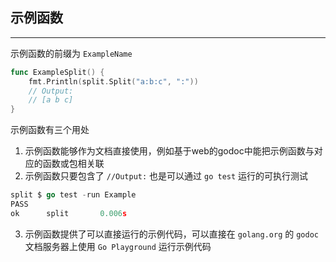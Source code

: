 ## 示例函数

---

示例函数的前缀为 `ExampleName`

```go
func ExampleSplit() {
	fmt.Println(split.Split("a:b:c", ":"))
	// Output:
	// [a b c]
}
```

示例函数有三个用处

1. 示例函数能够作为文档直接使用，例如基于web的godoc中能把示例函数与对应的函数或包相关联
2. 示例函数只要包含了 `//Output:` 也是可以通过 `go test` 运行的可执行测试
```go
split $ go test -run Example
PASS
ok      split       0.006s
```
3. 示例函数提供了可以直接运行的示例代码，可以直接在 `golang.org` 的 `godoc` 文档服务器上使用 `Go Playground` 运行示例代码